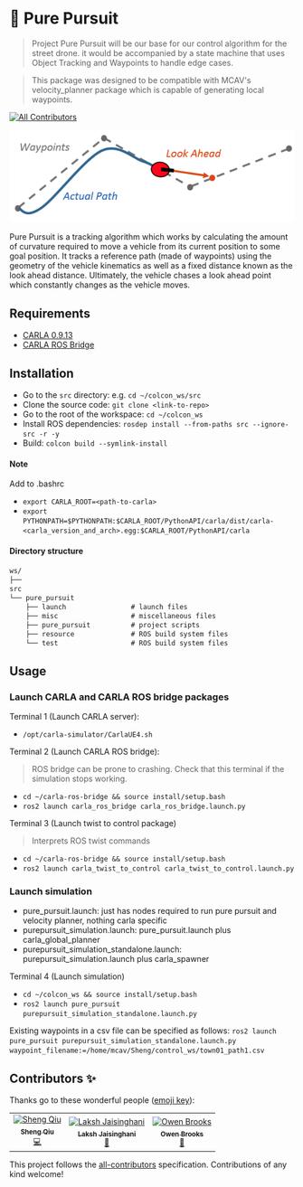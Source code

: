 <!-- Add an appropriate emoji infornt of the project name, project name must be Heading 1 (#) -->
# 🐾️ Pure Pursuit

<!-- A very short blurb about the project -->
> Project Pure Pursuit will be our base for our control algorithm for the street drone. it would be accompanied by a state machine that uses Object Tracking and Waypoints to handle edge cases.

> This package was designed to be compatible with MCAV's velocity_planner package which is capable of generating local waypoints. 

<!-- badges, must include contributors. Tests, and others can be added if you want. -->
[![All Contributors](https://img.shields.io/badge/all_contributors-3-orange.svg?style=flat-square)](#contributors)

<!-- A screenshot or Gif of the working project -->
![](misc/PurePur.png)

Pure Pursuit is a tracking algorithm which works by calculating the amount of curvature required to move a vehicle from its current position to some goal position. It tracks a reference path (made of waypoints) using the geometry of the vehicle kinematics as well as a fixed distance known as the look ahead distance. Ultimately, the vehicle chases a look ahead point which constantly changes as the vehicle moves.

<!-- All requirements of the project should be links to where we can install them -->
<!-- pip dependencies must be added into a requirements.txt file -->
## Requirements
- [CARLA 0.9.13](https://carla.readthedocs.io/en/latest/start_quickstart/#carla-installation) 
- [CARLA ROS Bridge](https://carla.readthedocs.io/projects/ros-bridge/en/latest/ros_installation_ros2/)

<!-- Very simple installation procedure. If you can't install within 5 single line bullet points, you need to refactor your code to be  \
able to do so -->
## Installation
- Go to the `src` directory: e.g. `cd ~/colcon_ws/src`
- Clone the source code: `git clone <link-to-repo>`
- Go to the root of the workspace: `cd ~/colcon_ws`
- Install ROS dependencies: `rosdep install --from-paths src --ignore-src -r -y`
- Build: `colcon build --symlink-install`

#### Note
Add to .bashrc
- `export CARLA_ROOT=<path-to-carla>`
- `export PYTHONPATH=$PYTHONPATH:$CARLA_ROOT/PythonAPI/carla/dist/carla-<carla_version_and_arch>.egg:$CARLA_ROOT/PythonAPI/carla`

<!-- Directory structure gives a brief on what folders contain what. -->
#### Directory structure
```
ws/                                                     
├── 
src
└── pure_pursuit
    ├── launch                # launch files
    ├── misc                  # miscellaneous files
    ├── pure_pursuit          # project scripts
    ├── resource              # ROS build system files
    └── test                  # ROS build system files
```

## Usage
<!-- 
 Usage instructions must be concise. Any export statements must be added to .bashrc (add steps in either requirements or installation).

It should follow the structure mentioned below:
Terminal # (What are we doing):
- `shell code`
-->

### Launch CARLA and CARLA ROS bridge packages
Terminal 1 (Launch CARLA server):
- `/opt/carla-simulator/CarlaUE4.sh`

Terminal 2 (Launch CARLA ROS bridge):
> ROS bridge can be prone to crashing. Check that this terminal if the simulation stops working.
- `cd ~/carla-ros-bridge && source install/setup.bash`
- `ros2 launch carla_ros_bridge carla_ros_bridge.launch.py`

Terminal 3 (Launch twist to control package)
> Interprets ROS twist commands
- `cd ~/carla-ros-bridge && source install/setup.bash`
- `ros2 launch carla_twist_to_control carla_twist_to_control.launch.py`

### Launch simulation
- pure_pursuit.launch: just has nodes required to run pure pursuit and velocity planner, nothing carla specific
- purepursuit_simulation.launch: pure_pursuit.launch plus carla_global_planner
- purepursuit_simulation_standalone.launch: purepursuit_simulation.launch plus carla_spawner

Terminal 4 (Launch simulation)
- `cd ~/colcon_ws && source install/setup.bash`
- `ros2 launch pure_pursuit purepursuit_simulation_standalone.launch.py`
    
Existing waypoints in a csv file can be specified as follows:
    ```ros2 launch pure_pursuit purepursuit_simulation_standalone.launch.py waypoint_filename:=/home/mcav/Sheng/control_ws/town01_path1.csv```
    
## Contributors ✨

Thanks go to these wonderful people ([emoji key](https://allcontributors.org/docs/en/emoji-key)):

<!-- ALL-CONTRIBUTORS-LIST:START - Do not remove or modify this section -->
<!-- prettier-ignore -->
<table>
  <tr>
    <td align="center"><a href="https://github.com/sqiu0004"><img src="https://avatars.githubusercontent.com/u/49756390?s=400&v=4" width="100px;" alt="Sheng Qiu"/><br /><sub><b>Sheng Qiu</b></sub></a><br /><a href="https://github.com/Monash-Connected-Autonomous-Vehicle/pure_pursuit/commits?author=sqiu0004" title="Code">💻</a></td>
    <td align="center"><a href="https://github.com/lakshjaisinghani"><img src="https://avatars3.githubusercontent.com/u/45281017?v=4" width="100px;" alt="Laksh Jaisinghani"/><br /><sub><b>Laksh Jaisinghani</b></sub></a><br /><a href="https://github.com/Monash-Connected-Autonomous-Vehicle/pure_pursuit/commits?author=lakshjaisinghani" title="Code">🐛️</a></td>
    <td align="center"><a href="https://github.com/owenbrooks"><img src="https://avatars.githubusercontent.com/u/7232997?v=4" width="100px;" alt="Owen Brooks"/><br /><sub><b>Owen Brooks</b></sub></a><br /><a href="https://github.com/Monash-Connected-Autonomous-Vehicle/pure_pursuit/commits?author=owenbrooks" title="Code">🐛️</a></td>
  </tr>
</table>

<!-- ALL-CONTRIBUTORS-LIST:END -->

This project follows the [all-contributors](https://github.com/all-contributors/all-contributors) specification. Contributions of any kind welcome!


